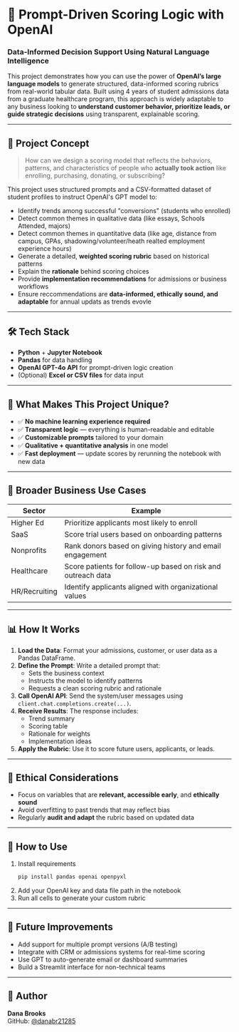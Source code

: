 # 🎯 Prompt-Driven Scoring Logic with OpenAI
### Data-Informed Decision Support Using Natural Language Intelligence

This project demonstrates how you can use the power of **OpenAI’s large language models** to generate structured, data-informed scoring rubrics from real-world tabular data. Built using 4 years of student admissions data from a graduate healthcare program, this approach is widely adaptable to any business looking to **understand customer behavior, prioritize leads, or guide strategic decisions** using transparent, explainable scoring.

---

## 🧠 Project Concept

> How can we design a scoring model that reflects the behaviors, patterns, and characteristics of people who **actually took action** like enrolling, purchasing, donating, or subscribing?

This project uses structured prompts and a CSV-formatted dataset of student profiles to instruct OpenAI's GPT model to:

- Identify trends among successful "conversions" (students who enrolled)
- Detect common themes in qualitative data (like essays, Schools Attended, majors)
- Detect common themes in quantitative data (like age, distance from campus, GPAs, shadowing/volunteer/heath realted employment experience hours)
- Generate a detailed, **weighted scoring rubric** based on historical patterns
- Explain the **rationale** behind scoring choices
- Provide **implementation recommendations** for admissions or business workflows
- Ensure reccommendations are **data-informed, ethically sound, and adaptable** for annual updats as trends evovle 
---

## 🛠️ Tech Stack

- **Python** + **Jupyter Notebook**
- **Pandas** for data handling
- **OpenAI GPT-4o API** for prompt-driven logic creation
- (Optional) **Excel or CSV files** for data input

---

## 🧩 What Makes This Project Unique?

- ✅ **No machine learning experience required**
- ✅ **Transparent logic** — everything is human-readable and editable
- ✅ **Customizable prompts** tailored to your domain
- ✅ **Qualitative + quantitative analysis** in one model
- ✅ **Fast deployment** — update scores by rerunning the notebook with new data

---

## 💼 Broader Business Use Cases

| Sector | Example |
|--------|---------|
| Higher Ed | Prioritize applicants most likely to enroll |
| SaaS | Score trial users based on onboarding patterns |
| Nonprofits | Rank donors based on giving history and email engagement |
| Healthcare | Score patients for follow-up based on risk and outreach data |
| HR/Recruiting | Identify applicants aligned with organizational values |

---

## 📊 How It Works

1. **Load the Data**: Format your admissions, customer, or user data as a Pandas DataFrame.
2. **Define the Prompt**: Write a detailed prompt that:
   - Sets the business context
   - Instructs the model to identify patterns
   - Requests a clean scoring rubric and rationale
3. **Call OpenAI API**: Send the system/user messages using `client.chat.completions.create(...)`.
4. **Receive Results**: The response includes:
   - Trend summary
   - Scoring table
   - Rationale for weights
   - Implementation ideas
5. **Apply the Rubric**: Use it to score future users, applicants, or leads.

---

## 🔐 Ethical Considerations

- Focus on variables that are **relevant, accessible early**, and **ethically sound**  
- Avoid overfitting to past trends that may reflect bias  
- Regularly **audit and adapt** the rubric based on updated data

---

## 🚀 How to Use

1. Install requirements  
   ```bash
   pip install pandas openai openpyxl
   ```
2. Add your OpenAI key and data file path in the notebook
3. Run all cells to generate your custom rubric

---

## 🔮 Future Improvements

- Add support for multiple prompt versions (A/B testing)
- Integrate with CRM or admissions systems for real-time scoring
- Use GPT to auto-generate email or dashboard summaries
- Build a Streamlit interface for non-technical teams

---

## 👤 Author

**Dana Brooks**    
GitHub: [@danabr21285](https://github.com/danabr21285)
